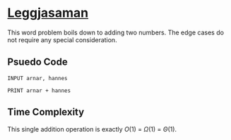 # [Leggjasaman](https://open.kattis.com/problems/leggjasaman)

This word problem boils down to adding two numbers. The edge cases do not require any special consideration.

## Psuedo Code
```
INPUT arnar, hannes

PRINT arnar + hannes
```

## Time Complexity
This single addition operation is exactly $O(1)$ = $\Omega$(1) = $\Theta(1)$.
